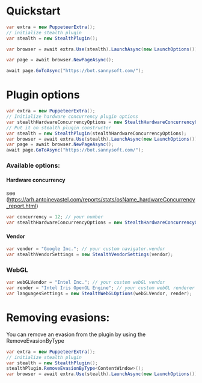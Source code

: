 # Quickstart
```c#
var extra = new PuppeteerExtra();
// initialize stealth plugin
var stealth = new StealthPlugin();

var browser = await extra.Use(stealth).LaunchAsync(new LaunchOptions());

var page = await browser.NewPageAsync();

await page.GoToAsync("https://bot.sannysoft.com/");
```

# Plugin options

```c#
var extra = new PuppeteerExtra();
// Initialize hardware concurrency plugin options
var stealthHardwareConcurrencyOptions = new StealthHardwareConcurrencyOptions(12);
// Put it on stealth plugin constructor
var stealth = new StealthPlugin(stealthHardwareConcurrencyOptions);
var browser = await extra.Use(stealth).LaunchAsync(new LaunchOptions());
var page = await browser.NewPageAsync();
await page.GoToAsync("https://bot.sannysoft.com/");
```

### Available options: 
#### Hardware concurrency
see (https://arh.antoinevastel.com/reports/stats/osName_hardwareConcurrency_report.html)
```c#
var concurrency = 12; // your number
var stealthHardwareConcurrencyOptions = new StealthHardwareConcurrencyOptions(concurrency);
```
#### Vendor
```c#
var vendor = "Google Inc."; // your custom navigator.vendor
var stealthVendorSettings = new StealthVendorSettings(vendor);
```
### WebGL
```c#
var webGLVendor = "Intel Inc."; // your custom webGL vendor
var render = "Intel Iris OpenGL Engine"; // your custom webGL renderer
var languagesSettings = new StealthWebGLOptions(webGLVendor, render);
```

# Removing evasions:
You can remove an evasion from the plugin by using the RemoveEvasionByType
```c#
var extra = new PuppeteerExtra();
// initialize stealth plugin
var stealth = new StealthPlugin();
stealthPlugin.RemoveEvasionByType<ContentWindow>();
var browser = await extra.Use(stealth).LaunchAsync(new LaunchOptions());
```
